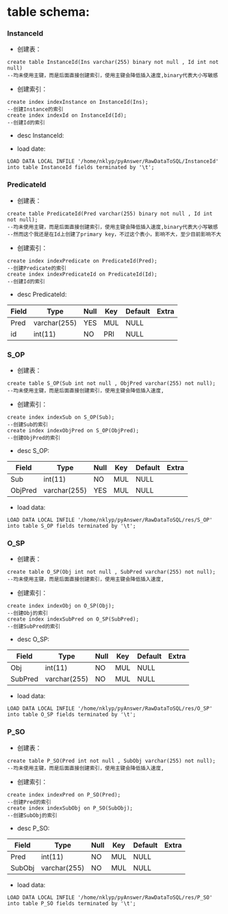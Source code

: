 # table schema:
### **InstanceId**
+ 创建表：

```
create table InstanceId(Ins varchar(255) binary not null , Id int not null)
--均未使用主键，而是后面直接创建索引，使用主键会降低插入速度,binary代表大小写敏感
```
    
+ 创建索引：

```       
create index indexInstance on InstanceId(Ins);
--创建Instance的索引
create index indexId on InstanceId(Id);
--创建Id的索引
```
        
+ desc InstanceId:

+ load date:

```
LOAD DATA LOCAL INFILE '/home/nklyp/pyAnswer/RawDataToSQL/InstanceId' into table InstanceId fields terminated by '\t';
```


### **PredicateId**
+ 创建表：

```
create table PredicateId(Pred varchar(255) binary not null , Id int not null);
--均未使用主键，而是后面直接创建索引，使用主键会降低插入速度,binary代表大小写敏感
--然而这个我还是在Id上创建了primary key，不过这个表小，影响不大，至少目前影响不大
```
    
+ 创建索引：

```        
create index indexPredicate on PredicateId(Pred);
--创建Predicate的索引
create index indexPredicateId on PredicateId(Id);
--创建Id的索引
```

+ desc PredicateId:

 Field | Type         | Null | Key | Default | Extra |
-------|--------------|------|-----|---------|-------|
 Pred  | varchar(255) | YES  | MUL | NULL    |       |
 id    | int(11)      | NO   | PRI | NULL    |       |


### **S_OP**
+ 创建表：

```
create table S_OP(Sub int not null , ObjPred varchar(255) not null);
--均未使用主键，而是后面直接创建索引，使用主键会降低插入速度,
```

+ 创建索引：

```        
create index indexSub on S_OP(Sub);
--创建Sub的索引
create index indexObjPred on S_OP(ObjPred);
--创建ObjPred的索引
```
        
+ desc S_OP:

 Field   | Type         | Null | Key | Default | Extra 
---------|--------------|------|-----|---------|-------
 Sub     | int(11)      | NO   | MUL | NULL    |       
 ObjPred | varchar(255) | YES  | MUL | NULL    |       
 
+ load data:

```
LOAD DATA LOCAL INFILE '/home/nklyp/pyAnswer/RawDataToSQL/res/S_OP' into table S_OP fields terminated by '\t';
```

### **O_SP**
+ 创建表：

```
create table O_SP(Obj int not null , SubPred varchar(255) not null);
--均未使用主键，而是后面直接创建索引，使用主键会降低插入速度,
```
    
+ 创建索引：

```        
create index indexObj on O_SP(Obj);
--创建Obj的索引
create index indexSubPred on O_SP(SubPred);
--创建SubPred的索引
```
        
+ desc O_SP:

 Field   | Type         | Null | Key | Default | Extra 
---------|--------------|------|-----|---------|-------
 Obj     | int(11)      | NO   | MUL | NULL    |       
 SubPred | varchar(255) | NO   | MUL | NULL    |        

+ load data:

```
LOAD DATA LOCAL INFILE '/home/nklyp/pyAnswer/RawDataToSQL/res/O_SP' into table O_SP fields terminated by '\t';
```

### **P_SO**
+ 创建表：

```
create table P_SO(Pred int not null , SubObj varchar(255) not null);
--均未使用主键，而是后面直接创建索引，使用主键会降低插入速度,
```
    
+ 创建索引：

```
create index indexPred on P_SO(Pred);
--创建Pred的索引
create index indexSubObj on P_SO(SubObj);
--创建SubObj的索引
```
        
+ desc P_SO:

 Field  | Type         | Null | Key | Default | Extra 
--------|--------------|------|-----|---------|-------
 Pred   | int(11)      | NO   | MUL | NULL    |       
 SubObj | varchar(255) | NO   | MUL | NULL    |       
 
+ load data:

```
LOAD DATA LOCAL INFILE '/home/nklyp/pyAnswer/RawDataToSQL/res/P_SO' into table P_SO fields terminated by '\t';
```

